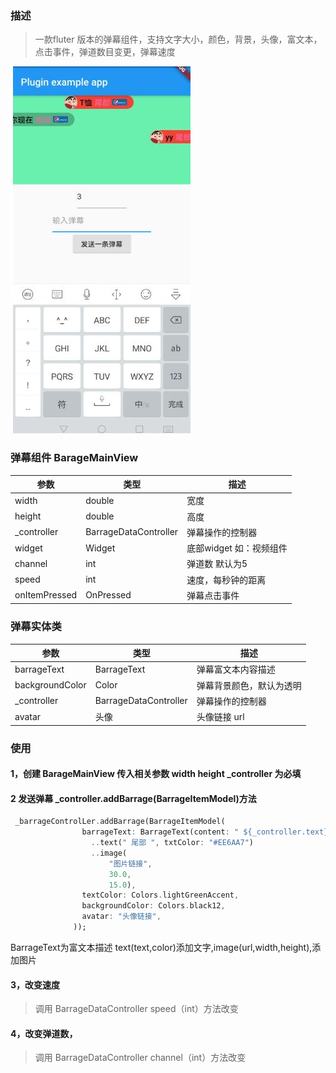 
### 描述
>一款fluter 版本的弹幕组件，支持文字大小，颜色，背景，头像，富文本，点击事件，弹道数目变更，弹幕速度

![弹幕](https://github.com/gzzhangbl/flutter_plugin_barrage/blob/master/demo_barrage.jpg "弹幕")

### 弹幕组件 BarageMainView
  
参数 | 类型 |  描述  
-|-|-
width | double | 宽度 |
height | double | 高度 |
_controller | BarrageDataController | 弹幕操作的控制器 |
widget | Widget | 底部widget 如：视频组件 |
channel | int | 弹道数 默认为5|
speed | int |速度，每秒钟的距离|
onItemPressed | OnPressed | 弹幕点击事件|

### 弹幕实体类
参数 | 类型 |  描述  
-|-|-
barrageText | BarrageText | 弹幕富文本内容描述 |
backgroundColor | Color | 弹幕背景颜色，默认为透明 |
_controller | BarrageDataController | 弹幕操作的控制器 |
avatar | 头像 | 头像链接 url |

### 使用 
#### 1，创建 BarageMainView 传入相关参数 width height _controller 为必填
#### 2 发送弹幕 _controller.addBarrage(BarrageItemModel)方法 
```dart
 _barrageControlLer.addBarrage(BarrageItemModel(
                barrageText: BarrageText(content: " ${_controller.text}")
                  ..text(" 尾部 ", txtColor: "#EE6AA7")
                  ..image(
                      "图片链接",
                      30.0,
                      15.0),
                textColor: Colors.lightGreenAccent,
                backgroundColor: Colors.black12,
                avatar: "头像链接",
              ));
```
BarrageText为富文本描述 text(text,color)添加文字,image(url,width,height),添加图片
#### 3，改变速度 
>调用 BarrageDataController speed（int）方法改变
#### 4，改变弹道数，
>调用 BarrageDataController channel（int）方法改变
  

